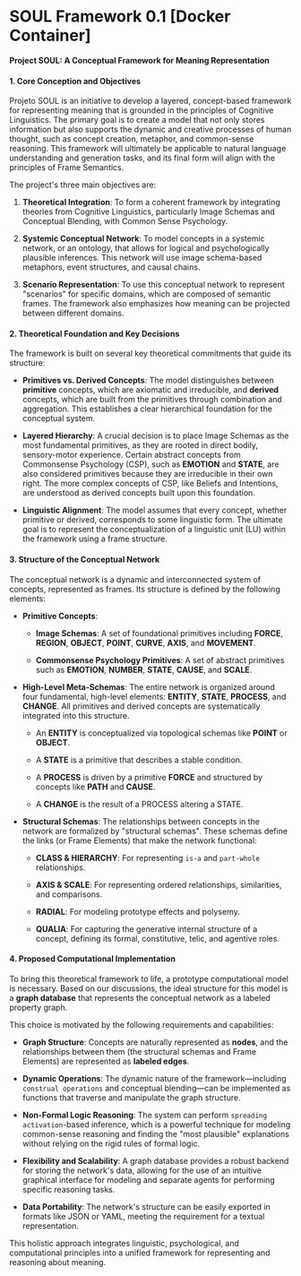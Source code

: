 # SOUL Framework 0.1 [Docker Container]
**Project SOUL: A Conceptual Framework for Meaning Representation**

#### **1. Core Conception and Objectives**

Projeto SOUL is an initiative to develop a layered, concept-based framework for representing meaning that is grounded in the principles of Cognitive Linguistics. The primary goal is to create a model that not only stores information but also supports the dynamic and creative processes of human thought, such as concept creation, metaphor, and common-sense reasoning. This framework will ultimately be applicable to natural language understanding and generation tasks, and its final form will align with the principles of Frame Semantics.

The project's three main objectives are:

1. **Theoretical Integration**: To form a coherent framework by integrating theories from Cognitive Linguistics, particularly Image Schemas and Conceptual Blending, with Common Sense Psychology.

2. **Systemic Conceptual Network**: To model concepts in a systemic network, or an ontology, that allows for logical and psychologically plausible inferences. This network will use image schema-based metaphors, event structures, and causal chains.

3. **Scenario Representation**: To use this conceptual network to represent "scenarios" for specific domains, which are composed of semantic frames. The framework also emphasizes how meaning can be projected between different domains.


#### **2. Theoretical Foundation and Key Decisions**

The framework is built on several key theoretical commitments that guide its structure:

- **Primitives vs. Derived Concepts**: The model distinguishes between **primitive** concepts, which are axiomatic and irreducible, and **derived** concepts, which are built from the primitives through combination and aggregation. This establishes a clear hierarchical foundation for the conceptual system.

- **Layered Hierarchy**: A crucial decision is to place Image Schemas as the most fundamental primitives, as they are rooted in direct bodily, sensory-motor experience. Certain abstract concepts from Commonsense Psychology (CSP), such as **EMOTION** and **STATE**, are also considered primitives because they are irreducible in their own right. The more complex concepts of CSP, like Beliefs and Intentions, are understood as derived concepts built upon this foundation.

- **Linguistic Alignment**: The model assumes that every concept, whether primitive or derived, corresponds to some linguistic form. The ultimate goal is to represent the conceptualization of a linguistic unit (LU) within the framework using a frame structure.


#### **3. Structure of the Conceptual Network**

The conceptual network is a dynamic and interconnected system of concepts, represented as frames. Its structure is defined by the following elements:

- **Primitive Concepts**:

    - **Image Schemas**: A set of foundational primitives including **FORCE**, **REGION**, **OBJECT**, **POINT**, **CURVE**, **AXIS**, and **MOVEMENT**.

    - **Commonsense Psychology Primitives**: A set of abstract primitives such as **EMOTION**, **NUMBER**, **STATE**, **CAUSE**, and **SCALE**.

- **High-Level Meta-Schemas**: The entire network is organized around four fundamental, high-level elements: **ENTITY**, **STATE**, **PROCESS**, and **CHANGE**. All primitives and derived concepts are systematically integrated into this structure.

    - An **ENTITY** is conceptualized via topological schemas like **POINT** or **OBJECT**.

    - A **STATE** is a primitive that describes a stable condition.

    - A **PROCESS** is driven by a primitive **FORCE** and structured by concepts like **PATH** and **CAUSE**.

    - A **CHANGE** is the result of a PROCESS altering a STATE.

- **Structural Schemas**: The relationships between concepts in the network are formalized by "structural schemas". These schemas define the links (or Frame Elements) that make the network functional:

    - **CLASS & HIERARCHY**: For representing `is-a` and `part-whole` relationships.

    - **AXIS & SCALE**: For representing ordered relationships, similarities, and comparisons.

    - **RADIAL**: For modeling prototype effects and polysemy.

    - **QUALIA**: For capturing the generative internal structure of a concept, defining its formal, constitutive, telic, and agentive roles.


#### **4. Proposed Computational Implementation**

To bring this theoretical framework to life, a prototype computational model is necessary. Based on our discussions, the ideal structure for this model is a **graph database** that represents the conceptual network as a labeled property graph.

This choice is motivated by the following requirements and capabilities:

- **Graph Structure**: Concepts are naturally represented as **nodes**, and the relationships between them (the structural schemas and Frame Elements) are represented as **labeled edges**.

- **Dynamic Operations**: The dynamic nature of the framework—including `construal operations` and conceptual blending—can be implemented as functions that traverse and manipulate the graph structure.

- **Non-Formal Logic Reasoning**: The system can perform `spreading activation`-based inference, which is a powerful technique for modeling common-sense reasoning and finding the "most plausible" explanations without relying on the rigid rules of formal logic.

- **Flexibility and Scalability**: A graph database provides a robust backend for storing the network's data, allowing for the use of an intuitive graphical interface for modeling and separate agents for performing specific reasoning tasks.

- **Data Portability**: The network's structure can be easily exported in formats like JSON or YAML, meeting the requirement for a textual representation.


This holistic approach integrates linguistic, psychological, and computational principles into a unified framework for representing and reasoning about meaning.
